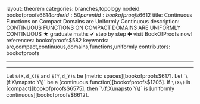 layout: theorem
categories: branches,topology
nodeid: bookofproofs$6614
orderid: 50
parentid: bookofproofs$6612
title: Continuous Functions on Compact Domains are Uniformly Continuous
description: CONTINUOUS FUNCTIONS ON COMPACT DOMAINS ARE UNIFORMLY CONTINUOUS &#9733; graduate maths &#10004; step by step &#10010; visit BookOfProofs now!
references: bookofproofs$582
keywords: are,compact,continuous,domains,functions,uniformly
contributors: bookofproofs

---


---

Let `$(X,d_X)$` and `$(Y,d_Y)$` be [metric spaces][bookofproofs$617]. Let `\(f:X\mapsto Y\)` be a [continuous function][bookofproofs$1205]. If `\(X\)` is [compact][bookofproofs$6575], then `\(f:X\mapsto Y\)` is [uniformly continuous][bookofproofs$6612].